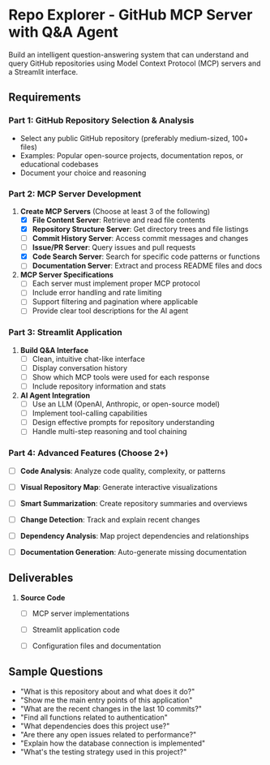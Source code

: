 # Repo Explorer - GitHub MCP Server with Q&A Agent
Build an intelligent question-answering system that can understand and query GitHub repositories using Model Context Protocol (MCP) servers and a Streamlit interface.

## Requirements

### Part 1: GitHub Repository Selection & Analysis
   - Select any public GitHub repository (preferably medium-sized, 100+ files)
   - Examples: Popular open-source projects, documentation repos, or educational codebases
   - Document your choice and reasoning

### Part 2: MCP Server Development
1. **Create MCP Servers** (Choose at least 3 of the following)
   - [x] **File Content Server**: Retrieve and read file contents
   - [x] **Repository Structure Server**: Get directory trees and file listings
   - [ ] **Commit History Server**: Access commit messages and changes
   - [ ] **Issue/PR Server**: Query issues and pull requests
   - [x] **Code Search Server**: Search for specific code patterns or functions
   - [ ] **Documentation Server**: Extract and process README files and docs

2. **MCP Server Specifications**
   - [ ] Each server must implement proper MCP protocol
   - [ ] Include error handling and rate limiting
   - [ ] Support filtering and pagination where applicable
   - [ ] Provide clear tool descriptions for the AI agent

### Part 3: Streamlit Application
1. **Build Q&A Interface**
   - [ ] Clean, intuitive chat-like interface
   - [ ] Display conversation history
   - [ ] Show which MCP tools were used for each response
   - [ ] Include repository information and stats

2. **AI Agent Integration**
   - [ ] Use an LLM (OpenAI, Anthropic, or open-source model)
   - [ ] Implement tool-calling capabilities
   - [ ] Design effective prompts for repository understanding
   - [ ] Handle multi-step reasoning and tool chaining

### Part 4: Advanced Features (Choose 2+)
- [ ] **Code Analysis**: Analyze code quality, complexity, or patterns
- [ ] **Visual Repository Map**: Generate interactive visualizations
- [ ] **Smart Summarization**: Create repository summaries and overviews
- [ ] **Change Detection**: Track and explain recent changes
- [ ] **Dependency Analysis**: Map project dependencies and relationships
- [ ] **Documentation Generation**: Auto-generate missing documentation


## Deliverables
1. **Source Code**
   - [ ] MCP server implementations
   - [ ] Streamlit application code
   - [ ] Configuration files and documentation


## Sample Questions
- "What is this repository about and what does it do?"
- "Show me the main entry points of this application"
- "What are the recent changes in the last 10 commits?"
- "Find all functions related to authentication"
- "What dependencies does this project use?"
- "Are there any open issues related to performance?"
- "Explain how the database connection is implemented"
- "What's the testing strategy used in this project?"
